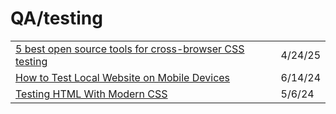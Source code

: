 # QA/testing

|                                                                                                                                                        |         |
| ------------------------------------------------------------------------------------------------------------------------------------------------------ | ------- |
| [5 best open source tools for cross-browser CSS testing](https://app.daily.dev/posts/5-best-open-source-tools-for-cross-browser-css-testing-svvgm21bp) | 4/24/25 |
| [How to Test Local Website on Mobile Devices](https://dev.to/codingnepal/how-to-test-local-website-on-mobile-devices-2p69?context=digest)              | 6/14/24 |
| [Testing HTML With Modern CSS](https://heydonworks.com/article/testing-html-with-modern-css/)                                                          | 5/6/24  |
